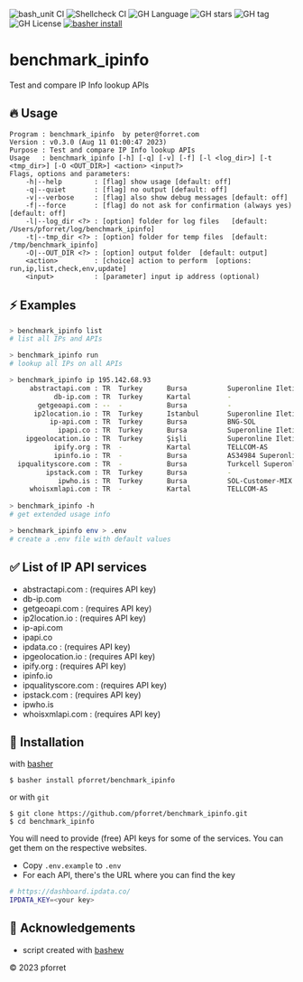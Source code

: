 ![bash_unit CI](https://github.com/pforret/benchmark_ipinfo/workflows/bash_unit%20CI/badge.svg)
![Shellcheck CI](https://github.com/pforret/benchmark_ipinfo/workflows/Shellcheck%20CI/badge.svg)
![GH Language](https://img.shields.io/github/languages/top/pforret/benchmark_ipinfo)
![GH stars](https://img.shields.io/github/stars/pforret/benchmark_ipinfo)
![GH tag](https://img.shields.io/github/v/tag/pforret/benchmark_ipinfo)
![GH License](https://img.shields.io/github/license/pforret/benchmark_ipinfo)
[![basher install](https://img.shields.io/badge/basher-install-white?logo=gnu-bash&style=flat)](https://www.basher.it/package/)

# benchmark_ipinfo

Test and compare IP Info lookup APIs

## 🔥 Usage

```
Program : benchmark_ipinfo  by peter@forret.com
Version : v0.3.0 (Aug 11 01:00:47 2023)
Purpose : Test and compare IP Info lookup APIs
Usage   : benchmark_ipinfo [-h] [-q] [-v] [-f] [-l <log_dir>] [-t <tmp_dir>] [-O <OUT_DIR>] <action> <input?>
Flags, options and parameters:
    -h|--help        : [flag] show usage [default: off]
    -q|--quiet       : [flag] no output [default: off]
    -v|--verbose     : [flag] also show debug messages [default: off]
    -f|--force       : [flag] do not ask for confirmation (always yes) [default: off]
    -l|--log_dir <?> : [option] folder for log files   [default: /Users/pforret/log/benchmark_ipinfo]
    -t|--tmp_dir <?> : [option] folder for temp files  [default: /tmp/benchmark_ipinfo]
    -O|--OUT_DIR <?> : [option] output folder  [default: output]
    <action>         : [choice] action to perform  [options: run,ip,list,check,env,update]
    <input>          : [parameter] input ip address (optional)
```

## ⚡️ Examples

```bash
> benchmark_ipinfo list
# list all IPs and APIs

> benchmark_ipinfo run
# lookup all IPs on all APIs

> benchmark_ipinfo ip 195.142.68.93
     abstractapi.com : TR  Turkey      Bursa          Superonline Iletisim Hizmetleri                 
           db-ip.com : TR  Turkey      Kartal         -                                              
       getgeoapi.com : --  -           Bursa          -                                              
      ip2location.io : TR  Turkey      Istanbul       Superonline Iletisim Hizmetleri A.S.                 
          ip-api.com : TR  Turkey      Bursa          BNG-SOL                                        
            ipapi.co : TR  Turkey      Bursa          Superonline Iletisim Hizmetleri A.S.                 
    ipgeolocation.io : TR  Turkey      Şişli          Superonline Iletisim Hizmetleri A.S.                 
           ipify.org : TR  -           Kartal         TELLCOM-AS                                     
           ipinfo.io : TR  -           Bursa          AS34984 Superonline Iletisim Hizmetleri A.S.
  ipqualityscore.com : TR  -           Bursa          Turkcell Superonline                           
         ipstack.com : TR  Turkey      Bursa          -                                              
            ipwho.is : TR  Turkey      Bursa          SOL-Customer-MIX                               
     whoisxmlapi.com : TR  -           Kartal         TELLCOM-AS     
            
> benchmark_ipinfo -h 
# get extended usage info

> benchmark_ipinfo env > .env
# create a .env file with default values
```

## ✅  List of IP API services
* abstractapi.com      : (requires API key)
* db-ip.com
* getgeoapi.com        : (requires API key)
* ip2location.io       : (requires API key)
* ip-api.com
* ipapi.co
* ipdata.co            : (requires API key)
* ipgeolocation.io     : (requires API key)
* ipify.org            : (requires API key)
* ipinfo.io
* ipqualityscore.com   : (requires API key)
* ipstack.com          : (requires API key)
* ipwho.is
* whoisxmlapi.com      : (requires API key)
  
## 🚀 Installation

with [basher](https://github.com/basherpm/basher)

	$ basher install pforret/benchmark_ipinfo

or with `git`

	$ git clone https://github.com/pforret/benchmark_ipinfo.git
	$ cd benchmark_ipinfo

You will need to provide (free) API keys for some of the services. You can get them on the respective websites. 

* Copy `.env.example` to `.env` 
* For each API, there's the URL where you can find the key
```bash
# https://dashboard.ipdata.co/
IPDATA_KEY=<your key>
```

## 📝 Acknowledgements

* script created with [bashew](https://github.com/pforret/bashew)

&copy; 2023 pforret
